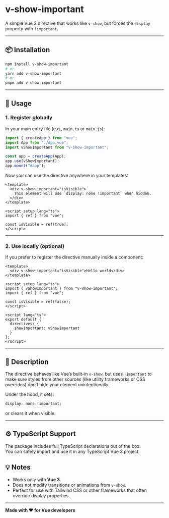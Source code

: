 # v-show-important

A simple Vue 3 directive that works like `v-show`, but forces the `display` property with `!important`.

---

## 📦 Installation

```bash
npm install v-show-important
# or
yarn add v-show-important
# or
pnpm add v-show-important
```

---

## 🚀 Usage

### 1. Register globally

In your main entry file (e.g., `main.ts` or `main.js`):

```ts
import { createApp } from "vue";
import App from "./App.vue";
import vShowImportant from "v-show-important";

const app = createApp(App);
app.use(vShowImportant);
app.mount("#app");
```

Now you can use the directive anywhere in your templates:

```vue
<template>
  <div v-show-important="isVisible">
    This element will use `display: none !important` when hidden.
  </div>
</template>

<script setup lang="ts">
import { ref } from "vue";

const isVisible = ref(true);
</script>
```

---

### 2. Use locally (optional)

If you prefer to register the directive manually inside a component:

```vue
<template>
  <div v-show-important="isVisible">Hello world</div>
</template>

<script setup lang="ts">
import { vShowImportant } from "v-show-important";
import { ref } from "vue";

const isVisible = ref(false);
</script>

<script lang="ts">
export default {
  directives: {
    showImportant: vShowImportant
  }
};
</script>
```

---

## 🧩 Description

The directive behaves like Vue’s built-in `v-show`, but uses `!important` to make sure styles from other sources (like utility frameworks or CSS overrides) don’t hide your element unintentionally.

Under the hood, it sets:

```css
display: none !important;
```

or clears it when visible.

---

## ⚙️ TypeScript Support

The package includes full TypeScript declarations out of the box.  
You can safely import and use it in any TypeScript Vue 3 project.


## 💡 Notes

- Works only with **Vue 3**.
- Does not modify transitions or animations from `v-show`.
- Perfect for use with Tailwind CSS or other frameworks that often override display properties.

---

**Made with ❤️ for Vue developers**
